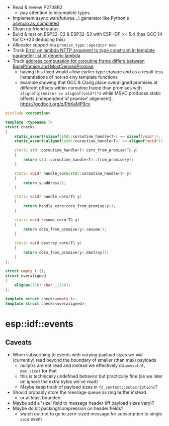 * Read & review P2738R2
    - pay attention to incomplete types
* Implement async wait(futures...) generator like Python's [asyncio.as_completed](https://docs.python.org/3/library/asyncio-task.html#asyncio.as_completed)
* Clean up friend status
* Build & test on ESP32-C3 & ESP32-S3 with ESP-IDF >= 5.4 (has GCC 14 for C++23 deducing this)
* Allocator support via `promise_type::operator new`
* Track [Error on lambda NTTP argument to type constraint in template parameter list of generic lambda ](https://gcc.gnu.org/bugzilla/show_bug.cgi?id=116952)
* Track [address computation for coroutine frame differs between BasePromise and MostDerivedPromise](https://gcc.gnu.org/bugzilla/show_bug.cgi?id=118014)
    - having this fixed would allow earlier type erasure and as a result less instantiations of not-so-tiny template functions
    - example showing that GCC & Clang place overaligned promises at different offsets within coroutine frame than promises with `alignof(promise) <= alignof(void*)*2` while MSVC produces static offsets (independent of promise' alignment): https://godbolt.org/z/PbKaMP9cx
```cpp
#include <coroutine>

template <typename T>
struct checks
{
    static_assert(sizeof(std::coroutine_handle<T>) == sizeof(void*));
    static_assert(alignof(std::coroutine_handle<T>) == alignof(void*));

    static std::coroutine_handle<T> coro_from_promise(T& y)
    {
        return std::coroutine_handle<T>::from_promise(y);
    }

    static void* handle_coro(std::coroutine_handle<T> y)
    {
        return y.address();
    }

    static void* handle_coro(T& y)
    {
        return handle_coro(coro_from_promise(y));
    }

    static void resume_coro(T& y)
    {
        return coro_from_promise(y).resume();
    }

    static void destroy_coro(T& y)
    {
        return coro_from_promise(y).destroy();
    }
};

struct empty_t {};
struct overaligned
{
    alignas(256) char _[256];
};

template struct checks<empty_t>;
template struct checks<overaligned>;
```

# esp::idf::events
## Caveats

* When subscribing to events with varying payload sizes we *will*
  (currently) read beyond the boundary of smaller (than max) payloads
    - nullptrs are not read and instead we effectively do 
      `memset(0, max_size)` for that
    - this is technically undefined behavior but practically fine
      (as we later on ignore the extra bytes we've read)
    -  Maybe keep track of payload sizes in `fd_context::subscriptions`?
* Should probably store the message queue as ring buffer instead
    - or at least bounded
* Maybe add a 'size' field to message header (iff payload sizes vary)?
* Maybe do bit packing/compression on header fields?
    - watch out not to go to zero-sized message for subscription to single `void` event

